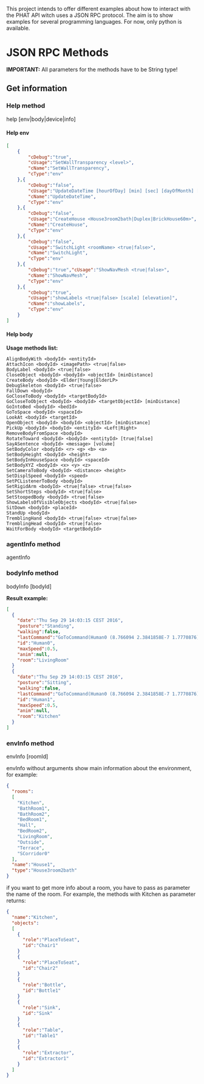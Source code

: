This project intends to offer different examples about how to interact with the PHAT API witch uses a JSON RPC protocol.
The aim is to show examples for several programming languages. For now, only python is available.

# JSON RPC Methods
**IMPORTANT:** All parameters for the methods have to be String type!
## Get information
### Help method
help [env|body|device|info]
#### Help env
```JSON
[
    {
        "cDebug":"true",
        "cUsage":"SetWallTransparency <level>",
        "cName":"SetWallTransparency",
        "cType":"env"
    },{
        "cDebug":"false",
        "cUsage":"UpdateDateTime [hourOfDay] [min] [sec] [dayOfMonth] [month] [year]",
        "cName":"UpdateDateTime",
        "cType":"env"
    },{
        "cDebug":"false",
        "cUsage":"CreateHouse <House3room2bath|Duplex|BrickHouse60m>",
        "cName":"CreateHouse",
        "cType":"env"
    },{
        "cDebug":"false",
        "cUsage":"SwitchLight <roomName> <true|false>",
        "cName":"SwitchLight",
        "cType":"env"
    },{
        "cDebug":"true","cUsage":"ShowNavMesh <true|false>",
        "cName":"ShowNavMesh",
        "cType":"env"
    },{
        "cDebug":"true",
        "cUsage":"showLabels <true|false> [scale] [elevation]",
        "cName":"showLabels",
        "cType":"env"
    }
]
```
#### Help body
**Usage methods list:**

```
AlignBodyWith <bodyId> <entityId>
AttachIcon <bodyId> <imagePath> <true|false>
BodyLabel <bodyId> <true|false>
CloseObject <bodyId> <bodyId> <objectId> [minDistance]
CreateBody <bodyId> <Elder|Young|ElderLP>
DebugSkeleton <bodyId> <true|false>
FallDown <bodyId>
GoCloseToBody <bodyId> <targetBodyId>
GoCloseToObject <bodyId> <bodyId> <targetObjectId> [minDistance]
GoIntoBed <bodyId> <bedId>
GoToSpace <bodyId> <spaceId>
LookAt <bodyId> <targetId>
OpenObject <bodyId> <bodyId> <objectId> [minDistance]
PickUp <bodyId> <bodyId> <entityId> <Left|Right>
RemoveBodyFromSpace <bodyId>
RotateToward <bodyId> <bodyId> <entityId> [true|false]
SayASentence <bodyId> <message> [volume]
SetBodyColor <bodyId> <r> <g> <b> <a>
SetBodyHeight <bodyId> <height>
SetBodyInHouseSpace <bodyId> <spaceId>
SetBodyXYZ <bodyId> <x> <y> <z>
SetCameraToBody <bodyId> <distance> <height>
SetDisplSpeed <bodyId> <speed>
SetPCListenerToBody <bodyId>
SetRigidArm <bodyId> <true|false> <true|false>
SetShortSteps <bodyId> <true|false>
SetStoopedBody <bodyId> <true|false>
ShowLabelsOfVisibleObjects <bodyId> <true|false>
SitDown <bodyId> <placeId>
StandUp <bodyId>
TremblingHand <bodyId> <true|false> <true|false>
TremblingHead <bodyId> <true|false>
WaitForBody <bodyId> <targetBodyId>
```

### agentInfo method
agentInfo <bodyId>

### bodyInfo method
bodyInfo [bodyId]

**Result example:**
```JSON
[
  {
    "date":"Thu Sep 29 14:03:15 CEST 2016",
    "posture":"Standing",
    "walking":false,
    "lastCommand":"GoToCommand(Human0 (8.766094 2.3841858E-7 1.7770876))",
    "id":"Human0",
    "maxSpeed":0.5,
    "anim":null,
    "room":"LivingRoom"
  }
  {
    "date":"Thu Sep 29 14:03:15 CEST 2016",
    "posture":"Sitting",
    "walking":false,
    "lastCommand":"GoToCommand(Human0 (8.766094 2.3841858E-7 1.7770876))",
    "id":"Human1",
    "maxSpeed":0.5,
    "anim":null,
    "room":"Kitchen"
  }
]
```
### envInfo method
envInfo [roomId]

envInfo without arguments show main information about the environment, for example:
```JSON
{
  "rooms":
  [
    "Kitchen",
    "BathRoom1",
    "BathRoom2",
    "BedRoom1",
    "Hall",
    "BedRoom2",
    "LivingRoom",
    "Outside",
    "Terrace",
    "SCorridor0"
  ],
  "name":"House1",
  "type":"House3room2bath"
}
```
if you want to get more info about a room, you have to pass as parameter the name of the room.
For example, the methods with Kitchen as parameter returns:

```JSON
{
  "name":"Kitchen",
  "objects":
  [
    {
      "role":"PlaceToSeat",
      "id":"Chair1"
    }
    {
      "role":"PlaceToSeat",
      "id":"Chair2"
    }
    {
      "role":"Bottle",
      "id":"Bottle1"
    }
    {
      "role":"Sink",
      "id":"Sink"
    }
    {
      "role":"Table",
      "id":"Table1"
    }
    {
      "role":"Extractor",
      "id":"Extractor1"
    }
  ]
}
```
